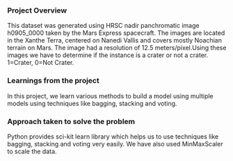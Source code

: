 ### Project Overview

 This dataset was generated using HRSC nadir panchromatic image h0905_0000 taken by the Mars Express spacecraft. The images are located in the Xanthe Terra, centered on Nanedi Vallis and covers mostly Noachian terrain on Mars. The image had a resolution of 12.5 meters/pixel.Using these images we have to determine if the instance is a crater or not a crater. 1=Crater, 0=Not Crater.


### Learnings from the project

 In this project, we learn various methods to build a model using multiple models using techniques like bagging, stacking and voting.


### Approach taken to solve the problem

 Python provides sci-kit learn library which helps us to use techniques like bagging, stacking and voting very easily. We have also used MinMaxScaler to scale the data.   



